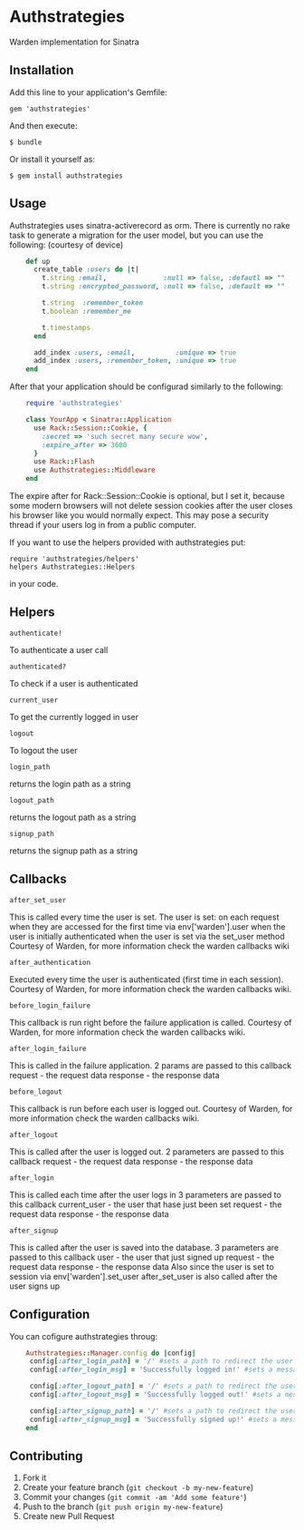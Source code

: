 # Authstrategies

Warden implementation for Sinatra

## Installation

Add this line to your application's Gemfile:

    gem 'authstrategies'

And then execute:

    $ bundle

Or install it yourself as:

    $ gem install authstrategies

## Usage

Authstrategies uses sinatra-activerecord as orm. There is currently no rake task to generate a migration for the user model, but you can use the following: (courtesy of device)
```ruby
    def up
      create_table :users do |t|
        t.string :email,              :null => false, :defautl => ""
        t.string :encrypted_password, :null => false, :default => ""

        t.string  :remember_token
        t.boolean :remember_me

        t.timestamps
      end

      add_index :users, :email,          :unique => true
      add_index :users, :remember_token, :unique => true
    end
```

After that your application should be configurad similarly to the following:
```ruby
    require 'authstrategies'

    class YourApp < Sinatra::Application
      use Rack::Session::Cookie, {
        :secret => 'such secret many secure wow',
        :expire_after => 3600
      }
      use Rack::Flash
      use Authstrategies::Middleware
    end
```
The expire after for Rack::Session::Cookie is optional, but I set it, because
some modern browsers will not delete session cookies after the user closes his browser like you would normally expect. This may pose a security thread if your users log in from a public computer.

If you want to use the helpers provided with authstrategies put:

    require 'authstrategies/helpers'
    helpers Authstrategies::Helpers

in your code.

## Helpers

    authenticate!
To authenticate a user call

    authenticated?
To check if a user is authenticated

    current_user
To get the currently logged in user

    logout
To logout the user

    login_path
returns the login path as a string

    logout_path
returns the logout path as a string

    signup_path
returns the signup path as a string

## Callbacks

    after_set_user
This is called every time the user is set. The user is set:
  on each request when they are accessed for the first time via env['warden'].user
  when the user is initially authenticated
  when the user is set via the set_user method
Courtesy of Warden, for more information check the warden callbacks wiki

    after_authentication

Executed every time the user is authenticated
(first time in each session).
Courtesy of Warden, for more information check the warden callbacks wiki.

    before_login_failure

This callback is run right before the failure application is called.
Courtesy of Warden, for more information check the warden callbacks wiki.

    after_login_failure

This is called in the failure application.
2 params are passed to this callback
  request - the request data
  response - the response data

    before_logout

This callback is run before each user is logged out.
Courtesy of Warden, for more information check the warden callbacks wiki.

    after_logout

This is called after the user is logged out.
2 parameters are passed to this callback
  request - the request data
  response - the response data

    after_login

This is called each time after the user logs in
3 parameters are passed to this callback
  current_user - the user that hase just been set
  request - the request data
  response - the response data

    after_signup

This is called after the user is saved into the database.
3 parameters are passed to this callback
  user - the user that just signed up
  request - the request data
  response - the response data
Also since the user is set to session via env['warden'].set_user
after_set_user is also called after the user signs up

## Configuration

You can cofigure authstrategies throug:
```ruby
    Authstrategies::Manager.config do |config|
     config[:after_login_path] = '/' #sets a path to redirect the user after logging in
     config[:after_login_msg] = 'Successfully logged in!' #sets a message to give to the user after he logs in

     config[:after_logout_path] = '/' #sets a path to redirect the user after logging out
     config[:after_logout_msg] = 'Successfully logged out!' #sets a message to give to the user after he logs out

     config[:after_signup_path] = '/' #sets a path to redirect the user after he signs up
     config[:after_signup_msg] = 'Successfully signed up!' #sets a message to give to the user after he signs up
    end
```
## Contributing

1. Fork it
2. Create your feature branch (`git checkout -b my-new-feature`)
3. Commit your changes (`git commit -am 'Add some feature'`)
4. Push to the branch (`git push origin my-new-feature`)
5. Create new Pull Request

